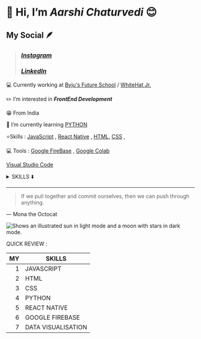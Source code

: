 # 👋 Hi, I’m *Aarshi Chaturvedi* 😊

## My Social 🪶
> ### *[Instagram](https://www.instagram.com/societal_archaic/)* 
> ### *[LinkedIn](https://www.linkedin.com/in/aarshichaturvedi/)*

💻 Currently working at [Byju's Future School](https://byjus.com/us/futureschool/code/) /
                          [WhiteHat Jr.](https://www.whitehatjr.com/)
                          
                          
✏️ I’m interested in ***__FrontEnd Development__***

😁 From India

🌱 I’m currently learning [PYTHON](https://www.python.org/)
 
 ⭐Skills :  [JavaScript](www.javascript.com) , [React Native](https://reactnative.dev/) ,
 [HTML](https://www.w3schools.com/html/), [CSS](https://developer.mozilla.org/en-US/docs/Web/CSS) ,
 
 💻 Tools : [Google FireBase](https://firebase.google.com/) , [Google Colab](https://colab.research.google.com/)
 
 [Visual Studio Code](https://code.visualstudio.com/)
 
 
 
 <details>
<summary> SKILLS ⬇️  </summary>

| Rank | Languages     |
|-----:|---------------|
|     1| Javascript    |
|     2| Python        |
|     3| HTML          |
|     4| CSS           | 
|     5| React Native  |
  
</details>


---
> If we pull together and commit ourselves, then we can push through anything.

— Mona the Octocat


<picture>
  <source media="(prefers-color-scheme: dark)" srcset="https://user-images.githubusercontent.com/25423296/163456776-7f95b81a-f1ed-45f7-b7ab-8fa810d529fa.png">
  <source media="(prefers-color-scheme: light)" srcset="https://user-images.githubusercontent.com/25423296/163456779-a8556205-d0a5-45e2-ac17-42d089e3c3f8.png">
  <img alt="Shows an illustrated sun in light mode and a moon with stars in dark mode." src="https://user-images.githubusercontent.com/25423296/163456779-a8556205-d0a5-45e2-ac17-42d089e3c3f8.png">
</picture>


QUICK REVIEW :

| MY   | SKILLS         |
|-----:|--------------- |
|     1| JAVASCRIPT     |
|     2| HTML           |
|     3| CSS            |
|     4| PYTHON         |
|     5| REACT NATIVE   |
|     6| GOOGLE FIREBASE|
|     7| DATA VISUALISATION|
 

<!---
aarshichaturvedi/aarshichaturvedi is a ✨ special ✨ repository because its `README.md` (this file) appears on your GitHub profile.
You can click the Preview link to take a look at your changes.
--->
